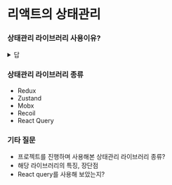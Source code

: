 # 리액트의 상태관리

### 상태관리 라이브러리 사용이유?

<details>
<summary>답</summary>
- 뷰, 앵귤러와 다르게 리액트는 단방향 바인딩 자식 > 부모 변환 힘듦 <br/>
- 자식 컴포넌트의 갯수가 많아질 수록 Props Drilling 발생
</details>

### 상태관리 라이브러리 종류

- Redux
- Zustand
- Mobx
- Recoil
- React Query

### 기타 질문

- 프로젝트를 진행하며 사용해본 상태관리 라이브러리 종류?
- 해당 라이브러리의 특징, 장단점
- React query를 사용해 보았는지?